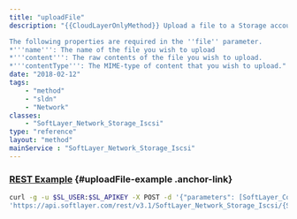 ```yaml
---
title: "uploadFile"
description: "{{CloudLayerOnlyMethod}} Upload a file to a Storage account's root directory. Once uploaded, this method returns new file entity identifier for the upload file. 

The following properties are required in the ''file'' parameter. 
*'''name''': The name of the file you wish to upload
*'''content''': The raw contents of the file you wish to upload.
*'''contentType''': The MIME-type of content that you wish to upload."
date: "2018-02-12"
tags:
    - "method"
    - "sldn"
    - "Network"
classes:
    - "SoftLayer_Network_Storage_Iscsi"
type: "reference"
layout: "method"
mainService : "SoftLayer_Network_Storage_Iscsi"
---
```


### [REST Example](#uploadFile-example) <a href="/article/rest/"><i class="fas fa-question"></i></a> {#uploadFile-example .anchor-link} 
```bash
curl -g -u $SL_USER:$SL_APIKEY -X POST -d '{"parameters": [SoftLayer_Container_Utility_File_Entity]}' \
'https://api.softlayer.com/rest/v3.1/SoftLayer_Network_Storage_Iscsi/{SoftLayer_Network_Storage_IscsiID}/uploadFile'
```
